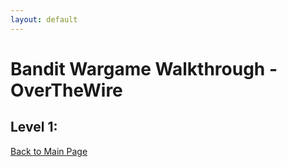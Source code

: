 ```yaml
---
layout: default
---
```

# Bandit Wargame Walkthrough - OverTheWire
## Level 1:


[Back to Main Page](../)
